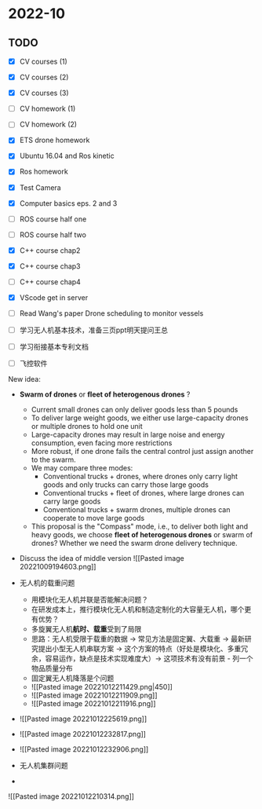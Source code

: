# 2022-10 

## TODO 
- [x] CV courses (1)
- [x] CV courses (2)
- [x] CV courses (3)
- [ ] CV homework (1)
- [ ] CV homework (2)
- [x] ETS drone homework
- [x] Ubuntu 16.04 and Ros kinetic
- [x] Ros homework
- [x] Test Camera
- [x] Computer basics eps. 2 and 3
- [ ] ROS course half one
- [ ] ROS course half two
- [x] C++ course chap2
- [x] C++ course chap3
- [ ] C++ course chap4
- [x] VScode get in server
- [ ] Read Wang's paper Drone scheduling to monitor vessels
- [ ] 学习无人机基本技术，准备三页ppt明天提问王总
- [ ] 学习衔接基本专利文档
- [ ] 飞控软件


New idea:
- **Swarm of drones** or **fleet of heterogenous drones** ?
	- Current small drones can only deliver goods less than 5 pounds
	- To deliver large weight goods, we either use large-capacity drones or multiple drones to hold one unit
	- Large-capacity drones may result in large noise and energy consumption, even facing more restrictions
	- More robust, if one drone fails the central control just assign another to the swarm.
	- We may compare three modes: 
		- Conventional trucks + drones, where drones only carry light goods and only trucks can carry those large goods
		- Conventional trucks + fleet of drones, where large drones can carry large goods
		- Conventional trucks + swarm drones, multiple drones can cooperate to move large goods
	- This proposal is the "Compass" mode, i.e., to deliver both light and heavy goods, we choose **fleet of heterogenous drones** or swarm of drones? Whether we need the swarm drone delivery technique.

- Discuss the idea of middle version
![[Pasted image 20221009194603.png]]

- 无人机的载重问题
	- 用模块化无人机并联是否能解决问题？
	- 在研发成本上，推行模块化无人机和制造定制化的大容量无人机，哪个更有优势？
	- 多旋翼无人机**航时、载重**受到了局限
	- 思路：无人机受限于载重的数据 -> 常见方法是固定翼、大载重 -> 最新研究提出小型无人机串联方案 -> 这个方案的特点（好处是模块化、多重冗余，容易运作，缺点是技术实现难度大）-> 这项技术有没有前景 - 列一个物品质量分布
	- 固定翼无人机降落是个问题
	- ![[Pasted image 20221012211429.png|450]]
	- ![[Pasted image 20221012211909.png]]
	- ![[Pasted image 20221012211916.png]]
- ![[Pasted image 20221012225619.png]]
- ![[Pasted image 20221012232817.png]]
- ![[Pasted image 20221012232906.png]]
- 无人机集群问题
- 





![[Pasted image 20221012210314.png]]



